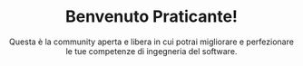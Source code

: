 <div align="center">

# Benvenuto Praticante!

Questa è la community aperta e libera in cui potrai migliorare e perfezionare le tue competenze di ingegneria del software.  

</div>
